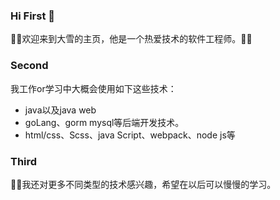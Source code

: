 ### Hi First 👋
🌱🌱欢迎来到大雪的主页，他是一个热爱技术的软件工程师。🌱🌱  
### Second
我工作or学习中大概会使用如下这些技术：
- java以及java web
- goLang、gorm mysql等后端开发技术。
- html/css、Scss、java Script、webpack、node js等
### Third
🤔🤔我还对更多不同类型的技术感兴趣，希望在以后可以慢慢的学习。

<!--
**daxue0929/daxue0929** is a ✨ _special_ ✨ repository because its `README.md` (this file) appears on your GitHub profile.
Here are some ideas to get you started:
- 🔭 I’m currently working on ...
- 🌱 I’m currently learning ...
- 👯 I’m looking to collaborate on ...
- 🤔 I’m looking for help with ...
- 💬 Ask me about ...
- 📫 How to reach me: ...
- 😄 Pronouns: ...
- ⚡ Fun fact: ...
-->
